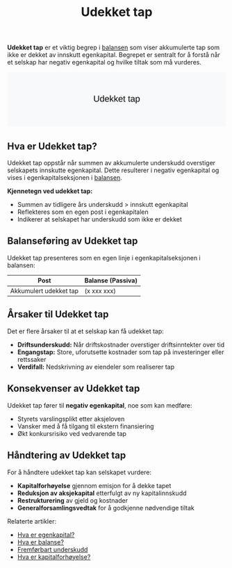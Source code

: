 ﻿---
title: "Udekket tap"
seoTitle: "Udekket tap | Negativ egenkapital og tiltak"
description: "Udekket tap er akkumulerte underskudd som ikke er dekket av innskutt egenkapital. Lær hva posten betyr i balansen, konsekvenser for egenkapitalen og tiltak som kapitalforhøyelse, restrukturering og generalforsamlingsvedtak."
summary: "Forklaring av udekket tap: hva det betyr, konsekvenser og vanlige tiltak i praksis."
---

**Udekket tap** er et viktig begrep i [balansen](/blogs/regnskap/hva-er-balanse "Hva er Balanse? Komplett Guide til Balanseregnskap") som viser akkumulerte tap som ikke er dekket av innskutt egenkapital. Begrepet er sentralt for å forstå når et selskap har negativ egenkapital og hvilke tiltak som må vurderes.

![Illustrasjon med teksten Udekket tap](udekket-tap-image.svg)

## Hva er Udekket tap?

Udekket tap oppstår når summen av akkumulerte underskudd overstiger selskapets innskutte egenkapital. Dette resulterer i negativ egenkapital og vises i egenkapitalseksjonen i [balansen](/blogs/regnskap/hva-er-balanse "Hva er Balanse? Komplett Guide til Balanseregnskap").

**Kjennetegn ved udekket tap:**

* Summen av tidligere års underskudd > innskutt egenkapital
* Reflekteres som en egen post i egenkapitalen
* Indikerer at selskapet har underskudd som ikke er dekket

## Balanseføring av Udekket tap

Udekket tap presenteres som en egen linje i egenkapitalseksjonen i balansen:

| **Post**               | **Balanse (Passiva)** |
|-------------------------|-----------------------|
| Akkumulert udekket tap  | (x xxx xxx)           |

## Årsaker til Udekket tap

Det er flere årsaker til at et selskap kan få udekket tap:

* **Driftsunderskudd:** Når driftskostnader overstiger driftsinntekter over tid
* **Engangstap:** Store, uforutsette kostnader som tap på investeringer eller rettssaker
* **Verdifall:** Nedskrivning av eiendeler som realiserer tap

## Konsekvenser av Udekket tap

Udekket tap fører til **negativ egenkapital**, noe som kan medføre:

* Styrets varslingsplikt etter aksjeloven
* Vansker med å få tilgang til ekstern finansiering
* Økt konkursrisiko ved vedvarende tap

## Håndtering av Udekket tap

For å håndtere udekket tap kan selskapet vurdere:

* **Kapitalforhøyelse** gjennom emisjon for å dekke tapet
* **Reduksjon av aksjekapital** etterfulgt av ny kapitalinnskudd
* **Restrukturering** av gjeld og kostnader
* **Generalforsamlingsvedtak** for å godkjenne nødvendige tiltak

Relaterte artikler:

- [Hva er egenkapital?](/blogs/regnskap/hva-er-egenkapital "Hva er Egenkapital? Definisjon og Beregning")
- [Hva er balanse?](/blogs/regnskap/hva-er-balanse "Hva er Balanse? Komplett Guide til Balanseregnskap")
- [Fremførbart underskudd](/blogs/regnskap/fremforbart-underskudd "Fremførbart underskudd “ Guide til underskudd i regnskap og skatt")
- [Hva er kapitalforhøyelse?](/blogs/regnskap/kapitalforhoyelse "Hva er Kapitalforhøyelse? Emisjon, Krav og Prosess")









